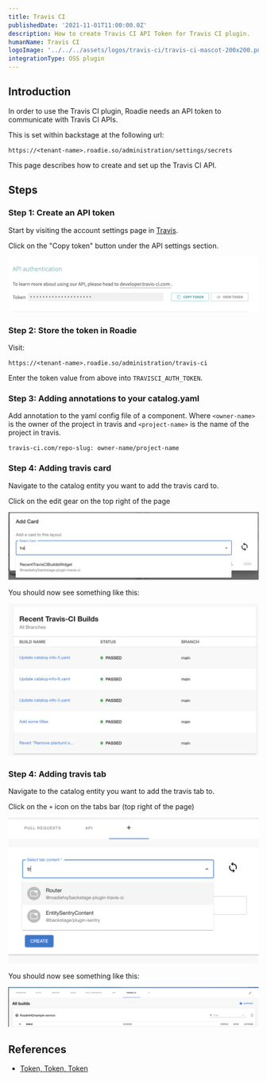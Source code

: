 ```yaml
---
title: Travis CI
publishedDate: '2021-11-01T11:00:00.0Z'
description: How to create Travis CI API Token for Travis CI plugin.
humanName: Travis CI
logoImage: '../../../assets/logos/travis-ci/travis-ci-mascot-200x200.png'
integrationType: OSS plugin
---
```


## Introduction

In order to use the Travis CI plugin, Roadie needs an API token to communicate with Travis CI APIs.

This is set within backstage at the following url:

```text
https://<tenant-name>.roadie.so/administration/settings/secrets
```

This page describes how to create and set up the Travis CI API.

## Steps

### Step 1: Create an API token

Start by visiting the account settings page in [Travis](https://www.travis-ci.com/account/preferences).

Click on the "Copy token" button under the API settings section.

   ![Travis CI TOKEN](./copy-token.png)


### Step 2: Store the token in Roadie
Visit:

```text
https://<tenant-name>.roadie.so/administration/travis-ci
```

Enter the token value from above into `TRAVISCI_AUTH_TOKEN`.

### Step 3: Adding annotations to your catalog.yaml

Add annotation to the yaml config file of a component.
Where `<owner-name>` is the owner of the project in travis and `<project-name>` is the name of the project in travis.

```text
travis-ci.com/repo-slug: owner-name/project-name
```

### Step 4: Adding travis card

Navigate to the catalog entity you want to add the travis card to.

Click on the edit gear on the top right of the page

![Travis add card](./travis-adding-card.png)

You should now see something like this:

![Travis card](./travis-card.png)


### Step 4: Adding travis tab

Navigate to the catalog entity you want to add the travis tab to.

Click on the `+` icon on the tabs bar (top right of the page)

![Travis add tab](./travis-adding-tab.png)

You should now see something like this:

![Travis tab](./travis-tab.png)



## References

- [Token, Token, Token](https://blog.travis-ci.com/2013-01-28-token-token-token)
